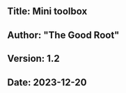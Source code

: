 ## Title:       Mini toolbox
## Author:      "The Good Root"
## Version:     1.2
## Date:        2023-12-20
